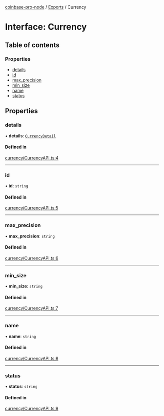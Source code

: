[coinbase-pro-node](../README.md) / [Exports](../modules.md) / Currency

# Interface: Currency

## Table of contents

### Properties

- [details](Currency.md#details)
- [id](Currency.md#id)
- [max_precision](Currency.md#max_precision)
- [min_size](Currency.md#min_size)
- [name](Currency.md#name)
- [status](Currency.md#status)

## Properties

### details

• **details**: [`CurrencyDetail`](CurrencyDetail.md)

#### Defined in

[currency/CurrencyAPI.ts:4](https://github.com/bennycode/coinbase-pro-node/blob/48475f6/src/currency/CurrencyAPI.ts#L4)

---

### id

• **id**: `string`

#### Defined in

[currency/CurrencyAPI.ts:5](https://github.com/bennycode/coinbase-pro-node/blob/48475f6/src/currency/CurrencyAPI.ts#L5)

---

### max_precision

• **max_precision**: `string`

#### Defined in

[currency/CurrencyAPI.ts:6](https://github.com/bennycode/coinbase-pro-node/blob/48475f6/src/currency/CurrencyAPI.ts#L6)

---

### min_size

• **min_size**: `string`

#### Defined in

[currency/CurrencyAPI.ts:7](https://github.com/bennycode/coinbase-pro-node/blob/48475f6/src/currency/CurrencyAPI.ts#L7)

---

### name

• **name**: `string`

#### Defined in

[currency/CurrencyAPI.ts:8](https://github.com/bennycode/coinbase-pro-node/blob/48475f6/src/currency/CurrencyAPI.ts#L8)

---

### status

• **status**: `string`

#### Defined in

[currency/CurrencyAPI.ts:9](https://github.com/bennycode/coinbase-pro-node/blob/48475f6/src/currency/CurrencyAPI.ts#L9)
